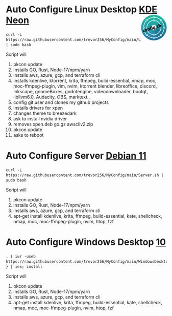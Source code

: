# Auto Configure Linux Desktop [KDE Neon](https://neon.kde.org/download) <img align="right" width="80px" src="https://raw.githubusercontent.com/trevor256/trevor256/main/imgs/config.svg">
```
curl -L https://raw.githubusercontent.com/trevor256/MyConfig/main/LinuxDesktop.sh | sudo bash
```
Script will
  1. pkcon update
  2. installs GO, Rust, Node-17/npm/yarn
  3. installs aws, azure, gcp, and terraform cli
  4. Installs kdenlive, ktorrent, krita, ffmpeg, build-essential, nmap, moc, moc-ffmpeg-plugin, 
     vim, nvim, ktorrent blender, libreoffice, discord, Inkscape, gnomeBoxes, godotengine, 
     videodownloader, bootqt, libllvm6.0, Audacity, OBS, marktext..
  6. config git user and clones my github projects 
  7. installs drivers for xpen 
  8. changes theme to breezedark 
  9. ask to install nvidia driver 
  10. removes xpen.deb go.gz awscliv2.zip
  11. pkcon update
  12. asks to reboot


# Auto Configure Server [Debian 11](https://cdimage.debian.org/debian-cd/current/amd64/iso-cd/debian-11.3.0-amd64-netinst.iso) 
```
curl -L https://raw.githubusercontent.com/trevor256/MyConfig/main/Server.sh | sudo bash
```
Script will
  1. pkcon update
  2. installs GO, Rust, Node-17/npm/yarn
  3. installs aws, azure, gcp, and terraform cli
  4. apt-get install  kdenlive, krita, ffmpeg, build-essential, kate, shellcheck, nmap, moc, moc-ffmpeg-plugin, nvim, htop, fzf
  
  
# Auto Configure Windows Desktop [10](https://neon.kde.org/download) 
```
. { iwr -useb https://raw.githubusercontent.com/trevor256/MyConfig/main/WindowsDesktop.ps1 } | iex; install
```
Script will
  1. pkcon update
  2. installs GO, Rust, Node-17/npm/yarn
  3. installs aws, azure, gcp, and terraform cli
  4. apt-get install  kdenlive, krita, ffmpeg, build-essential, kate, shellcheck, nmap, moc, moc-ffmpeg-plugin, nvim, htop, fzf

